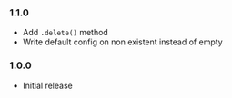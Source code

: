 ### 1.1.0

- Add `.delete()` method
- Write default config on non existent instead of empty

### 1.0.0
 - Initial release
